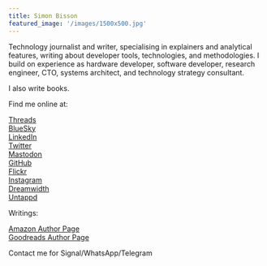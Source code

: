 ```yaml
---
title: Simon Bisson
featured_image: '/images/1500x500.jpg'
---
```

Technology journalist and writer, specialising in explainers and analytical features, writing about developer tools, technologies, and methodologies. I build on experience as hardware developer, software developer, research engineer, CTO, systems architect, and technology strategy consultant.

I also write books.

Find me online at:  

[Threads](https://www.threads.net/@sbisson)  
[BlueSky](https://bsky.app/profile/sbisson.com)  
[LinkedIn](https://https://www.linkedin.com/in/sbisson/)  
[Twitter](https://twitter.com/sbisson)  
[Mastodon](https://mastodon.social/@sbisson)  
[GitHub](https://github.com/shbisson)  
[Flickr](https://www.flickr.com/photos/sbisson/)  
[Instagram](https://www.instagram.com/sbisson/)  
[Dreamwidth](https://sbisson.dreamwidth.org/)  
[Untappd](https://untappd.com/user/sbisson)  

Writings:

[Amazon Author Page](https://www.amazon.co.uk/Simon-Bisson/e/B0034Q12WM?ref=sr_ntt_srch_lnk_1&qid=1683288917&sr=8-1)  
[Goodreads Author Page](https://www.goodreads.com/author/show/6921340.Simon_Bisson)  

Contact me for Signal/WhatsApp/Telegram
